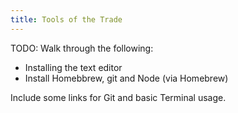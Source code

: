 ```yaml
---
title: Tools of the Trade
---
```


TODO: Walk through the following:

* Installing the text editor
* Install Homebbrew, git and Node (via Homebrew)

Include some links for Git and basic Terminal usage.
